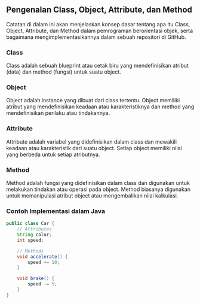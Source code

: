 ## Pengenalan Class, Object, Attribute, dan Method

Catatan di dalam ini akan menjelaskan konsep dasar tentang apa itu Class, Object, Attribute, dan Method dalam pemrograman berorientasi objek, serta bagaimana mengimplementasikannya dalam sebuah repositori di GitHub.

### Class

Class adalah sebuah blueprint atau cetak biru yang mendefinisikan atribut (data) dan method (fungsi) untuk suatu object.

### Object
Object adalah instance yang dibuat dari class tertentu. Object memiliki atribut yang mendefinisikan keadaan atau karakteristiknya dan method yang mendefinisikan perilaku atau tindakannya.

### Attribute

Attribute adalah variabel yang didefinisikan dalam class dan mewakili keadaan atau karakteristik dari suatu object. Setiap object memiliki nilai yang berbeda untuk setiap atributnya.

### Method

Method adalah fungsi yang didefinisikan dalam class dan digunakan untuk melakukan tindakan atau operasi pada object. Method biasanya digunakan untuk memanipulasi atribut object atau mengembalikan nilai kalkulasi.

### Contoh Implementasi dalam Java

```java
public class Car {
    // Attributes
    String color;
    int speed;

    // Methods
    void accelerate() {
        speed += 10;
    }

    void brake() {
        speed -= 5;
    }
}
